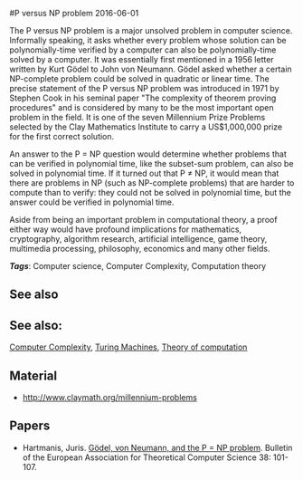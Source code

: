 
#P versus NP problem
2016-06-01

The P versus NP problem is a major unsolved problem in computer science. Informally speaking, it asks whether every problem whose solution can be polynomially-time verified by a computer can also be polynomially-time solved by a computer. It was essentially first mentioned in a 1956 letter written by Kurt Gödel to John von Neumann. Gödel asked whether a certain NP-complete problem could be solved in quadratic or linear time. The precise statement of the P versus NP problem was introduced in 1971 by Stephen Cook in his seminal paper "The complexity of theorem proving procedures" and is considered by many to be the most important open problem in the field. It is one of the seven Millennium Prize Problems selected by the Clay Mathematics Institute to carry a US$1,000,000 prize for the first correct solution.

An answer to the P = NP question would determine whether problems that can be verified in polynomial time, like the subset-sum problem, can also be solved in polynomial time. If it turned out that P ≠ NP, it would mean that there are problems in NP (such as NP-complete problems) that are harder to compute than to verify: they could not be solved in polynomial time, but the answer could be verified in polynomial time.

Aside from being an important problem in computational theory, a proof either way would have profound implications for mathematics, cryptography, algorithm research, artificial intelligence, game theory, multimedia processing, philosophy, economics and many other fields.

***Tags***: Computer science, Computer Complexity, Computation theory

## See also
## See also:
[Computer Complexity](/computer_complexity), [Turing Machines](/turing_machines), [Theory of computation](/theory_of_computation)
## Material
* http://www.claymath.org/millennium-problems

## Papers
* Hartmanis, Juris. [Gödel, von Neumann, and the P = NP problem](http://ecommons.library.cornell.edu/bitstream/1813/6910/1/89-994.pdf). Bulletin of the European Association for Theoretical Computer Science 38: 101-107.


